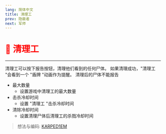```yaml
---
lang: 简体中文
title: 清理工
prev: 隐蔽者
next: 军师
---
```


# <font color="red">🧹 <b>清理工</b></font> <Badge text="Support" type="tip" vertical="middle"/>

***

清理工可以按下报告按钮，清理他们看到的任何尸体。 如果清理成功，"清理工 "会看到一个 "盾牌 "动画作为提醒。 清理后的尸体不能报告

- 最大数量
  - 设置游戏中清理工的最大数量
- 击杀冷却时间
  - 设置 "清理工 "击杀冷却时间
- 清除冷却时间
  - 设置清理尸体后清理工的杀戮冷却时间

> 想法与编码: [KARPED1EM](https://github.com/KARPED1EM)
